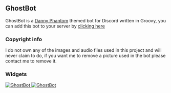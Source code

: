 ## GhostBot

GhostBot is a [Danny Phantom][dp_link] themed bot for Discord written in Groovy,
you can add this bot to your server by [clicking here][invite_link]

### Copyright info
I do not own any of the images and audio files used in this project and will never claim to do, if you want me to remove 
a picture used in the bot please contact me to remove it.

### Widgets
<a href="https://discord.boats/bot/397297702150602752" >
  <img src="https://discord.boats/api/widget/397297702150602752" alt="GhostBot" />
</a>

<a href="https://discordbots.org/bot/397297702150602752" >
  <img src="https://discordbots.org/api/widget/397297702150602752.svg" alt="GhostBot" />
</a>

[invite_link]: https://discord.bots.gg/bots/397297702150602752
[dp_link]: http://dannyphantom.wikia.com/wiki/Danny_Phantom_Wiki
